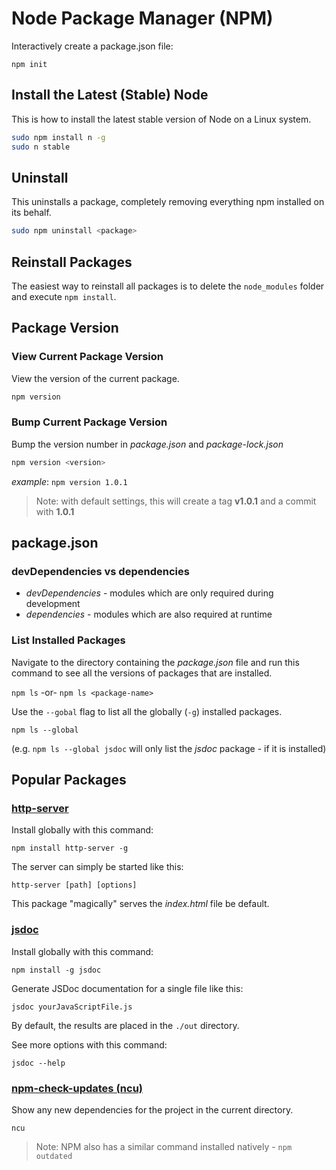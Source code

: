 Node Package Manager (NPM)
==========================

Interactively create a package.json file:

`npm init`

Install the Latest (Stable) Node
--------------------------------

This is how to install the latest stable version of Node on a Linux system.

```bash
sudo npm install n -g
sudo n stable
```

Uninstall
---------

This uninstalls a package, completely removing everything npm installed on its behalf.

```bash
sudo npm uninstall <package>
```

Reinstall Packages
------------------

The easiest way to reinstall all packages is to delete the `node_modules` folder and execute `npm install`.

Package Version
---------------

### View Current Package Version ###

View the version of the current package.

```bash
npm version
```

### Bump Current Package Version ###

Bump the version number in _package.json_ and _package-lock.json_

```bash
npm version <version>
```

_example_: `npm version 1.0.1`

> Note: with default settings, this will create a tag **v1.0.1** and a commit with **1.0.1**

package.json
------------

### devDependencies vs dependencies ###

* _devDependencies_ - modules which are only required during development
* _dependencies_ - modules which are also required at runtime

### List Installed Packages ###

Navigate to the directory containing the _package.json_ file and run this command to see all the versions of packages that are installed.

`npm ls` 
-or- 
`npm ls <package-name>`

Use the `--gobal` flag to list all the globally (`-g`) installed packages.

`npm ls --global`

(e.g. `npm ls --global jsdoc` will only list the _jsdoc_ package - if it is installed)

Popular Packages
----------------

### [http-server](https://www.npmjs.com/package/http-server) ###

Install globally with this command:

`npm install http-server -g`

The server can simply be started like this:

`http-server [path] [options]`

This package "magically" serves the _index.html_ file be default.

### [jsdoc](https://www.npmjs.com/package/jsdoc) ###

Install globally with this command:

`npm install -g jsdoc`

Generate JSDoc documentation for a single file like this:

`jsdoc yourJavaScriptFile.js`

By default, the results are placed in the `./out` directory.

See more options with this command:

`jsdoc --help`

### [npm-check-updates (ncu)](https://www.npmjs.com/package/npm-check-updates) ###

Show any new dependencies for the project in the current directory.

`ncu`

> Note: NPM also has a similar command installed natively - `npm outdated`